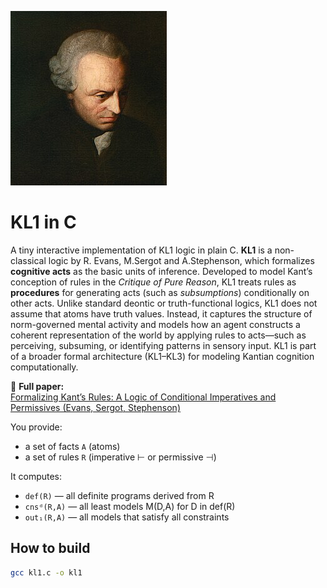 ![KL1 Logic](./1.jpg)

# KL1 in C

A tiny interactive implementation of KL1 logic in plain C.
**KL1** is a non-classical logic by R. Evans, M.Sergot and A.Stephenson, which formalizes **cognitive acts** as the basic units of inference. Developed to model Kant’s conception of rules in the *Critique of Pure Reason*, KL1 treats rules as **procedures** for generating acts (such as *subsumptions*) conditionally on other acts.
Unlike standard deontic or truth-functional logics, KL1 does not assume that atoms have truth values. Instead, it captures the structure of norm-governed mental activity and models how an agent constructs a coherent representation of the world by applying rules to acts—such as perceiving, subsuming, or identifying patterns in sensory input.
KL1 is part of a broader formal architecture (KL1–KL3) for modeling Kantian cognition computationally.

📄 **Full paper:**  
[Formalizing Kant’s Rules: A Logic of Conditional Imperatives and Permissives (Evans, Sergot, Stephenson)](https://link.springer.com/article/10.1007/s10992-019-09531-x)

You provide:
- a set of facts `A` (atoms)
- a set of rules `R` (imperative ⊢ or permissive ⊣)

It computes:
- `def(R)` — all definite programs derived from R
- `cnsᵈ(R,A)` — all least models M(D,A) for D in def(R)
- `out₁(R,A)` — all models that satisfy all constraints

## How to build

```sh
gcc kl1.c -o kl1
